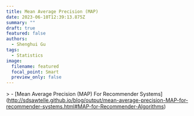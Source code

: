 ```yaml
---
title: Mean Average Precision (MAP)
date: 2023-06-10T12:39:13.875Z
summary: ""
draft: true
featured: false
authors:
  - Shenghui Gu
tags:
  - Statistics
image:
  filename: featured
  focal_point: Smart
  preview_only: false
---
```

\> - \[Mean Average Precision (MAP) For Recommender Systems](http://sdsawtelle.github.io/blog/output/mean-average-precision-MAP-for-recommender-systems.html#MAP-for-Recommender-Algorithms)
